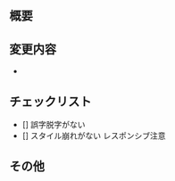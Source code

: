## 概要
<!-- 変更内容の概要を記述する -->


## 変更内容
<!-- 変更の詳細を箇条書きで記述する -->
- 

## チェックリスト
<!-- 以下の項目を確認したら、チェックを入れる -->
- [] 誤字脱字がない
- [] スタイル崩れがない レスポンシブ注意

## その他
<!-- 何か特記事項があれば記載する -->